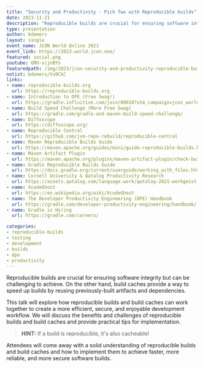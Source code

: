 ```yaml
---
title: "Security and Productivity - Pick Two with Reproducible builds"
date: 2023-11-21
description: "Reproducible builds are crucial for ensuring software integrity but can be challenging to achieve. On the other hand, build caches provide a way to speed up builds by reusing previously-built artifacts and dependencies."
type: presentation
author: bdemers
layout: single
event_name: JCON World Online 2023
event_link: https://2023.world.jcon.one/
featured: social.png
youtube: GMO-vijnBYs
featuredpath: /img/2023/jcon-security-and-productivity-reproducible-builds/
notist: bdemers/Vz0CkC
links:
- name: reproducible-builds.org
  url: https://reproducible-builds.org
- name: Introduction to DPE (Free Swag!)
  url: https://gradle.influitive.com/join/00010?utm_campaign=jcon_world_23&utm_medium=presentation&utm_source=live&utm_content=event-invite-1
- name: Build Speed Challenge (More Free Swag)
  url: https://gradle.com/gradle-and-maven-build-speed-challenge/
- name: Diffoscope
  url: https://diffoscope.org/
- name: Reproducible Central
  url: https://github.com/jvm-repo-rebuild/reproducible-central
- name: Maven Reproducible Builds Guide
  url: https://maven.apache.org/guides/mini/guide-reproducible-builds.html
- name: Maven Artifact Plugin
  url: https://maven.apache.org/plugins/maven-artifact-plugin/check-buildplan-mojo.html
- name: Gradle Reproducible Builds Guide
  url: https://docs.gradle.org/current/userguide/working_with_files.html#sec:reproducible_archives
- name: Cornell University & Qatalog Productivity Research
  url: https://assets.qatalog.com/language.work/qatalog-2021-workgeist-report.pdf
- name: XcodeGhost
  url: https://en.wikipedia.org/wiki/XcodeGhost
- name: The Developer Productivity Engineering (DPE) Handbook
  url: https://gradle.com/developer-productivity-engineering/handbook/
- name: Gradle is Hiring
  url: https://gradle.com/careers/

categories:
- reproducible-builds
- testing
- development
- builds
- dpe
- productivity
---
```


Reproducible builds are crucial for ensuring software integrity but can be challenging to achieve. On the other hand, build caches provide a way to speed up builds by reusing previously-built artifacts and dependencies.

This talk will explore how reproducible builds and build caches can work together to create a more efficient, secure, and enjoyable development workflow. We will discuss the benefits and challenges of reproducible builds and build caches and provide practical tips for implementation.

> **HINT:** If a build is reproducible, it's also cacheable!

Attendees will come away with a solid understanding of reproducible builds and build caches and how to implement them to achieve faster, more reliable, and more secure software builds.

